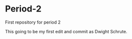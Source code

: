 # Period-2
First repository for period 2

This going to be my first edit and commit as Dwight Schrute.
